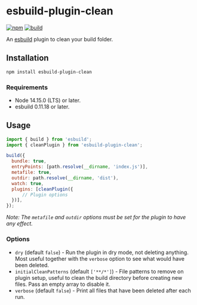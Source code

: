 # esbuild-plugin-clean
[![npm](https://img.shields.io/npm/v/esbuild-plugin-clean.svg)](https://www.npmjs.com/package/esbuild-plugin-clean)
[![build](https://github.com/jwilsson/esbuild-plugin-clean/actions/workflows/build.yml/badge.svg)](https://github.com/jwilsson/esbuild-plugin-clean/actions/workflows/build.yml)

An [esbuild](https://esbuild.github.io/) plugin to clean your build folder.

## Installation
```sh
npm install esbuild-plugin-clean
```

### Requirements
* Node 14.15.0 (LTS) or later.
* esbuild 0.11.18 or later.

## Usage
```js
import { build } from 'esbuild';
import { cleanPlugin } from 'esbuild-plugin-clean';

build({
  bundle: true,
  entryPoints: [path.resolve(__dirname, 'index.js')],
  metafile: true,
  outdir: path.resolve(__dirname, 'dist'),
  watch: true,
  plugins: [cleanPlugin({
      // Plugin options
  })],
});
```

*Note: The `metafile` and `outdir` options must be set for the plugin to have any effect.*

### Options
* `dry` (default `false`) - Run the plugin in dry mode, not deleting anything. Most useful together with the `verbose` option to see what would have been deleted.
* `initialCleanPatterns` (default `['**/*']`) - File patterns to remove on plugin setup, useful to clean the build directory before creating new files. Pass an empty array to disable it.
* `verbose` (default `false`) - Print all files that have been deleted after each run.
